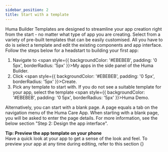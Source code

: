 ```yaml
---
sidebar_position: 2
title: Start with a template
---
```


Huma Builder Templates are designed to streamline your app creation right from the start - no matter what type of app you are creating. Select from a variety of pre-built templates that can be easily customised. All you have to do is select a template and edit the existing components and app interface. Follow the steps below for a headstart to building your first app:

1. Navigate to <span style={{ backgroundColor: '#EBEBEB', padding: '0 5px', borderRadius: '5px' }}>My apps</span> in the side panel of the Huma Builder. 
2. Click <span style={{ backgroundColor: '#EBEBEB', padding: '0 5px', borderRadius: '5px' }}>Create</span>.
3. Pick any template to start with. If you do not see a suitable template for your app, select the template <span style={{ backgroundColor: '#EBEBEB', padding: '0 5px', borderRadius: '5px' }}>Huma Demo</span>. 


Alternatively, you can start with a blank page. A page equals a tab on the navigation menu of the Huma Care App. When starting with a blank page, you will be asked to enter the page details. For more information, see the below section "Step 2: Design the app interface".

<div style={{ backgroundColor: 'transparent', border: '1px solid #297A7A', borderBottomWidth: '3px', borderRightWidth: '3px', padding: '10px', borderRadius: '5px', marginBottom: '10px' }}>
  <strong>Tip: Preview the app template on your phone</strong><br/>
  <span>Have a quick look at your app to get a sense of the look and feel. To preview your app at any time during editing, refer to this section {} </span>
</div>

